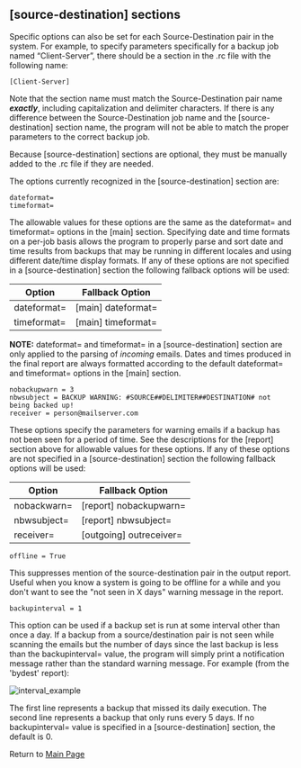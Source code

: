 ## [source-destination] sections

Specific options can also be set for each Source-Destination pair in the system. For example, to specify parameters specifically for a backup job named “Client-Server”, there should be a section in the .rc file with the following name:

```
[Client-Server]
```

Note that the section name must match the Source-Destination pair name ***exactly***, including capitalization and delimiter characters. If there is any difference between the Source-Destination job name and the [source-destination] section name, the program will not be able to match the proper parameters to the correct backup job.

Because [source-destination] sections are optional, they must be manually added to the .rc file if they are needed. 

The options currently recognized in the [source-destination] section are:

```
dateformat=
timeformat=
```

The allowable values for these options are the same as the dateformat= and timeformat= options in the [main] section. Specifying date and time formats on a per-job basis allows the program to properly parse and sort date and time results from backups that may be running in different locales and using different date/time display formats. If any of these options are not specified in a [source-destination] section the following fallback options will be used:

| Option      | Fallback Option    |
| ----------- | ------------------ |
| dateformat= | [main] dateformat= |
| timeformat= | [main] timeformat= |

**NOTE:** dateformat= and timeformat= in a [source-destination] section are only applied to the parsing of *incoming* emails. Dates and times produced in the final report are always formatted according to the default dateformat= and timeformat= options in the [main] section.

```
nobackupwarn = 3
nbwsubject = BACKUP WARNING: #SOURCE##DELIMITER##DESTINATION# not being backed up!
receiver = person@mailserver.com
```

These options specify the parameters for warning emails if a backup has not been seen for a period of time. See the descriptions for the [report] section above for allowable values for these options. If any of these options are not specified in a [source-destination] section the following fallback options will be used:

| Option      | Fallback Option         |
| ----------- | ----------------------- |
| nobackwarn= | [report] nobackupwarn=  |
| nbwsubject= | [report] nbwsubject=    |
| receiver=   | [outgoing] outreceiver= |

```
offline = True
```

This suppresses mention of the source-destination pair in the output report. Useful when you know a system is going to be offline for a while and you don't want to see the "not seen in X days" warning message in the report.

```
backupinterval = 1
```

This option can be used if a backup set is run at some interval other than once a day. If a backup from a source/destination pair is not seen while scanning the emails but the number of days since the last backup is less than the backupinterval= value, the program will simply print a notification message rather than the standard warning message. For example (from the 'bydest' report):

![interval_example](D:/Users/parents/Documents/Development/dupReport/docs/interval_example.jpg)

The first line represents a backup that missed its daily execution. The second line represents a backup that only runs every 5 days. If no backupinterval= value is specified in a [source-destination] section, the default is 0.





Return to [Main Page](readme.md)